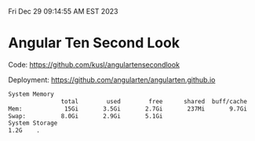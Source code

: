Fri Dec 29 09:14:55 AM EST 2023

# Angular Ten Second Look

Code: https://github.com/kusl/angulartensecondlook

Deployment: https://github.com/angularten/angularten.github.io

```bash
System Memory
               total        used        free      shared  buff/cache   available
Mem:            15Gi       3.5Gi       2.7Gi       237Mi       9.7Gi        11Gi
Swap:          8.0Gi       2.9Gi       5.1Gi
System Storage
1.2G	.
```
```bash
